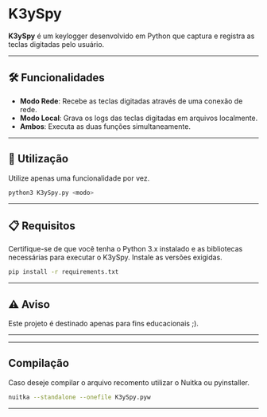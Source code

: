 # K3ySpy

**K3ySpy** é um keylogger desenvolvido em Python que captura e registra as teclas digitadas pelo usuário. 

---

## 🛠️ Funcionalidades

- **Modo Rede**: Recebe as teclas digitadas através de uma conexão de rede.
- **Modo Local**: Grava os logs das teclas digitadas em arquivos localmente.
- **Ambos**: Executa as duas funções simultaneamente.

---

## 🚀 Utilização

Utilize apenas uma funcionalidade por vez.

```bash
python3 K3ySpy.py <modo>
```

---

## 📋 Requisitos

Certifique-se de que você tenha o Python 3.x instalado e as bibliotecas necessárias para executar o K3ySpy.
Instale as versões exigidas.
```bash
pip install -r requirements.txt
```

---

## ⚠️ Aviso

Este projeto é destinado apenas para fins educacionais ;).

---
---
## Compilação
Caso deseje compilar o arquivo recomento utilizar o Nuitka ou pyinstaller.

```bash
nuitka --standalone --onefile K3ySpy.pyw
```



---


